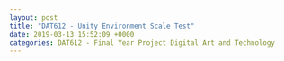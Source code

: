 ```yaml
---
layout: post
title: "DAT612 - Unity Environment Scale Test"
date: 2019-03-13 15:52:09 +0000
categories: DAT612 - Final Year Project Digital Art and Technology
---
```


<!-- wp:gallery {"linkTo":"media"} -->
<figure class="wp-block-gallery has-nested-images columns-default is-cropped"><!-- wp:image {"id":1058,"sizeSlug":"large","linkDestination":"media"} -->
<figure class="wp-block-image size-large"><a href="https://www.circleseven.co.uk/wp-content/uploads/2023/05/aerial-plan_33490774068_o-1-scaled.jpg"><img src="https://www.circleseven.co.uk/wp-content/uploads/2023/05/aerial-plan_33490774068_o-1-1018x1024.jpg" alt="" class="wp-image-1058"/></a></figure>
<!-- /wp:image -->

<!-- wp:image {"id":1055,"sizeSlug":"large","linkDestination":"media"} -->
<figure class="wp-block-image size-large"><a href="https://www.circleseven.co.uk/wp-content/uploads/2023/05/environment_01_46643723124_o.jpg"><img src="https://www.circleseven.co.uk/wp-content/uploads/2023/05/environment_01_46643723124_o-1024x576.jpg" alt="" class="wp-image-1055"/></a></figure>
<!-- /wp:image -->

<!-- wp:image {"id":1057,"sizeSlug":"large","linkDestination":"media"} -->
<figure class="wp-block-image size-large"><a href="https://www.circleseven.co.uk/wp-content/uploads/2023/05/environment_02_46643723034_o.jpg"><img src="https://www.circleseven.co.uk/wp-content/uploads/2023/05/environment_02_46643723034_o-1024x576.jpg" alt="" class="wp-image-1057"/></a></figure>
<!-- /wp:image -->

<!-- wp:image {"id":1056,"sizeSlug":"large","linkDestination":"media"} -->
<figure class="wp-block-image size-large"><a href="https://www.circleseven.co.uk/wp-content/uploads/2023/05/environment_03_33490736138_o.jpg"><img src="https://www.circleseven.co.uk/wp-content/uploads/2023/05/environment_03_33490736138_o-1024x576.jpg" alt="" class="wp-image-1056"/></a></figure>
<!-- /wp:image -->

<!-- wp:image {"id":1053,"sizeSlug":"large","linkDestination":"media"} -->
<figure class="wp-block-image size-large"><a href="https://www.circleseven.co.uk/wp-content/uploads/2023/05/environment_04_46643722984_o.jpg"><img src="https://www.circleseven.co.uk/wp-content/uploads/2023/05/environment_04_46643722984_o-1024x576.jpg" alt="" class="wp-image-1053"/></a></figure>
<!-- /wp:image -->

<!-- wp:image {"id":1054,"sizeSlug":"large","linkDestination":"media"} -->
<figure class="wp-block-image size-large"><a href="https://www.circleseven.co.uk/wp-content/uploads/2023/05/environment_06_46643851014_o.jpg"><img src="https://www.circleseven.co.uk/wp-content/uploads/2023/05/environment_06_46643851014_o-1024x576.jpg" alt="" class="wp-image-1054"/></a></figure>
<!-- /wp:image --></figure>
<!-- /wp:gallery -->